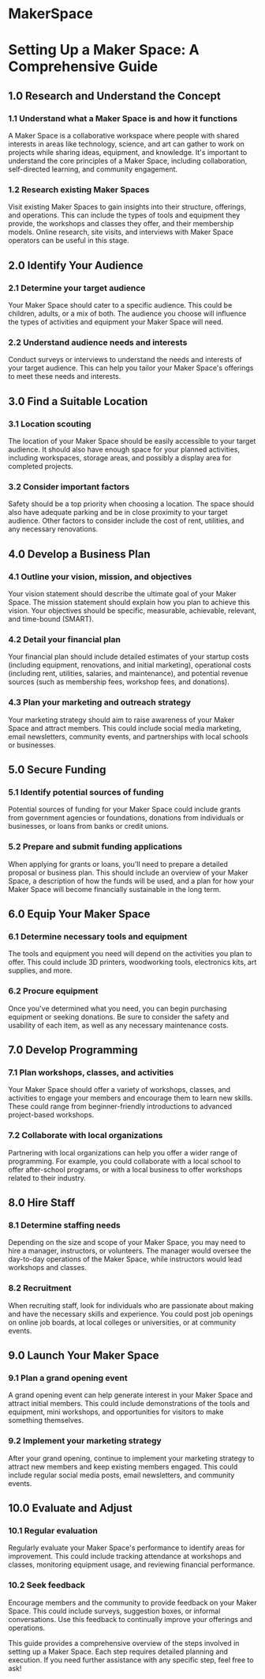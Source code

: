 # MakerSpace

# Setting Up a Maker Space: A Comprehensive Guide

## 1.0 Research and Understand the Concept

### 1.1 Understand what a Maker Space is and how it functions
A Maker Space is a collaborative workspace where people with shared interests in areas like technology, science, and art can gather to work on projects while sharing ideas, equipment, and knowledge. It's important to understand the core principles of a Maker Space, including collaboration, self-directed learning, and community engagement.

### 1.2 Research existing Maker Spaces
Visit existing Maker Spaces to gain insights into their structure, offerings, and operations. This can include the types of tools and equipment they provide, the workshops and classes they offer, and their membership models. Online research, site visits, and interviews with Maker Space operators can be useful in this stage.

## 2.0 Identify Your Audience

### 2.1 Determine your target audience
Your Maker Space should cater to a specific audience. This could be children, adults, or a mix of both. The audience you choose will influence the types of activities and equipment your Maker Space will need.

### 2.2 Understand audience needs and interests
Conduct surveys or interviews to understand the needs and interests of your target audience. This can help you tailor your Maker Space's offerings to meet these needs and interests.

## 3.0 Find a Suitable Location

### 3.1 Location scouting
The location of your Maker Space should be easily accessible to your target audience. It should also have enough space for your planned activities, including workspaces, storage areas, and possibly a display area for completed projects.

### 3.2 Consider important factors
Safety should be a top priority when choosing a location. The space should also have adequate parking and be in close proximity to your target audience. Other factors to consider include the cost of rent, utilities, and any necessary renovations.

## 4.0 Develop a Business Plan

### 4.1 Outline your vision, mission, and objectives
Your vision statement should describe the ultimate goal of your Maker Space. The mission statement should explain how you plan to achieve this vision. Your objectives should be specific, measurable, achievable, relevant, and time-bound (SMART).

### 4.2 Detail your financial plan
Your financial plan should include detailed estimates of your startup costs (including equipment, renovations, and initial marketing), operational costs (including rent, utilities, salaries, and maintenance), and potential revenue sources (such as membership fees, workshop fees, and donations).

### 4.3 Plan your marketing and outreach strategy
Your marketing strategy should aim to raise awareness of your Maker Space and attract members. This could include social media marketing, email newsletters, community events, and partnerships with local schools or businesses.

## 5.0 Secure Funding

### 5.1 Identify potential sources of funding
Potential sources of funding for your Maker Space could include grants from government agencies or foundations, donations from individuals or businesses, or loans from banks or credit unions.

### 5.2 Prepare and submit funding applications
When applying for grants or loans, you'll need to prepare a detailed proposal or business plan. This should include an overview of your Maker Space, a description of how the funds will be used, and a plan for how your Maker Space will become financially sustainable in the long term.

## 6.0 Equip Your Maker Space

### 6.1 Determine necessary tools and equipment
The tools and equipment you need will depend on the activities you plan to offer. This could include 3D printers, woodworking tools, electronics kits, art supplies, and more.

### 6.2 Procure equipment
Once you've determined what you need, you can begin purchasing equipment or seeking donations. Be sure to consider the safety and usability of each item, as well as any necessary maintenance costs.

## 7.0 Develop Programming

### 7.1 Plan workshops, classes, and activities
Your Maker Space should offer a variety of workshops, classes, and activities to engage your members and encourage them to learn new skills. These could range from beginner-friendly introductions to advanced project-based workshops.

### 7.2 Collaborate with local organizations
Partnering with local organizations can help you offer a wider range of programming. For example, you could collaborate with a local school to offer after-school programs, or with a local business to offer workshops related to their industry.

## 8.0 Hire Staff

### 8.1 Determine staffing needs
Depending on the size and scope of your Maker Space, you may need to hire a manager, instructors, or volunteers. The manager would oversee the day-to-day operations of the Maker Space, while instructors would lead workshops and classes.

### 8.2 Recruitment
When recruiting staff, look for individuals who are passionate about making and have the necessary skills and experience. You could post job openings on online job boards, at local colleges or universities, or at community events.

## 9.0 Launch Your Maker Space

### 9.1 Plan a grand opening event
A grand opening event can help generate interest in your Maker Space and attract initial members. This could include demonstrations of the tools and equipment, mini workshops, and opportunities for visitors to make something themselves.

### 9.2 Implement your marketing strategy
After your grand opening, continue to implement your marketing strategy to attract new members and keep existing members engaged. This could include regular social media posts, email newsletters, and community events.

## 10.0 Evaluate and Adjust

### 10.1 Regular evaluation
Regularly evaluate your Maker Space's performance to identify areas for improvement. This could include tracking attendance at workshops and classes, monitoring equipment usage, and reviewing financial performance.

### 10.2 Seek feedback
Encourage members and the community to provide feedback on your Maker Space. This could include surveys, suggestion boxes, or informal conversations. Use this feedback to continually improve your offerings and operations.

This guide provides a comprehensive overview of the steps involved in setting up a Maker Space. Each step requires detailed planning and execution. If you need further assistance with any specific step, feel free to ask!
